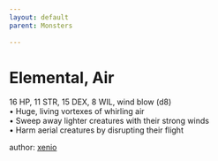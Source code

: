 ```yaml
---
layout: default
parent: Monsters 
   
--- 
```

# Elemental, Air
16 HP, 11 STR, 15 DEX, 8 WIL, wind blow (d8)  
• Huge, living vortexes of whirling air  
• Sweep away lighter creatures with their strong winds  
• Harm aerial creatures by disrupting their flight  




author: [xenio](https://xenioinabottle.blogspot.com/2021/02/classic-monsters-for-cairnito-part-1.html) 


